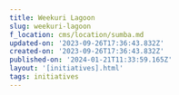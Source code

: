 ```yaml
---
title: Weekuri Lagoon
slug: weekuri-lagoon
f_location: cms/location/sumba.md
updated-on: '2023-09-26T17:36:43.832Z'
created-on: '2023-09-26T17:36:43.832Z'
published-on: '2024-01-21T11:33:59.165Z'
layout: '[initiatives].html'
tags: initiatives
---
```



